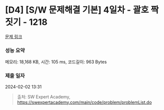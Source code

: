 # [D4] [S/W 문제해결 기본] 4일차 - 괄호 짝짓기 - 1218 

[문제 링크](https://swexpertacademy.com/main/code/problem/problemDetail.do?contestProbId=AV14eWb6AAkCFAYD) 

### 성능 요약

메모리: 18,168 KB, 시간: 105 ms, 코드길이: 963 Bytes

### 제출 일자

2024-02-02 13:31



> 출처: SW Expert Academy, https://swexpertacademy.com/main/code/problem/problemList.do
